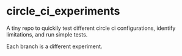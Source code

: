 # circle_ci_experiments
A tiny repo to quickily test different circle ci configurations, identify limitations, and run simple tests.

Each branch is a different experiment.
